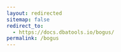 ```yaml
---
layout: redirected
sitemap: false
redirect_to:
  - https://docs.dbatools.io/bogus/
permalink: /bogus
---
```

